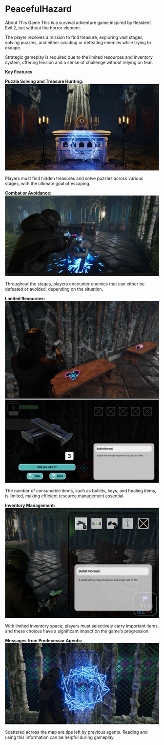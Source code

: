 # PeacefulHazard

About This Game
This is a survival adventure game inspired by Resident Evil 2, but without the horror element.

The player receives a mission to find treasure, exploring vast stages, solving puzzles, and either avoiding or defeating enemies while trying to escape.

Strategic gameplay is required due to the limited resources and inventory system, offering tension and a sense of challenge without relying on fear.


**Key Features**

**Puzzle Solving and Treasure Hunting:**
![Game Screenshot](Store_Images/Treasure.png)

Players must find hidden treasures and solve puzzles across various stages, with the ultimate goal of escaping.


**Combat or Avoidance:**
![Game Screenshot](Store_Images/EnemyBattle.png)

Throughout the stages, players encounter enemies that can either be defeated or avoided, depending on the situation.


**Limited Resources:**
![Game Screenshot](Store_Images/ItemPickupImage.png)
![Game Screenshot](Store_Images/pickupShot.png)

The number of consumable items, such as bullets, keys, and healing items, is limited, making efficient resource management essential.


**Inventory Management:**
![Game Screenshot](Store_Images/inventory.png)

With limited inventory space, players must selectively carry important items, and these choices have a significant impact on the game's progression.


**Messages from Predecessor Agents:**
![Game Screenshot](Store_Images/memo.png)

Scattered across the map are tips left by previous agents. Reading and using this information can be helpful during gameplay.
